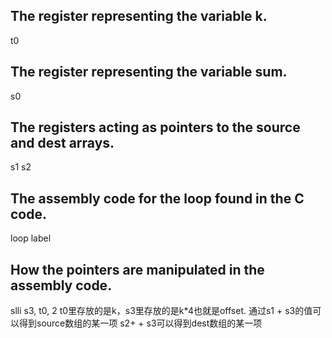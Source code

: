 ## The register representing the variable k.
t0
## The register representing the variable sum.
s0
## The registers acting as pointers to the source and dest arrays.
s1 s2
## The assembly code for the loop found in the C code.
loop label
## How the pointers are manipulated in the assembly code.
slli s3, t0, 2 t0里存放的是k，s3里存放的是k*4也就是offset.
通过s1 + s3的值可以得到source数组的某一项
s2+ + s3可以得到dest数组的某一项

